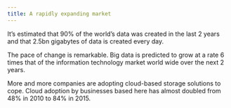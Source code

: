 ```yaml
---
title: A rapidly expanding market
---
```


It’s estimated that 90% of the world’s data was created in the last 2 years and that 2.5bn gigabytes of data is created every day. 

The pace of change is remarkable. Big data is predicted to grow at a rate 6 times that of the information technology market world wide over the next 2 years.

More and more companies are adopting cloud-based storage solutions to cope. Cloud adoption by businesses based here has almost doubled from 48% in 2010 to 84% in 2015. 